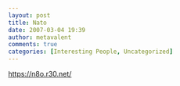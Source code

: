 ```yaml
---
layout: post
title: Nato
date: 2007-03-04 19:39
author: metavalent
comments: true
categories: [Interesting People, Uncategorized]
---
```

https://n8o.r30.net/
